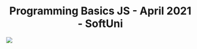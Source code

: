<h1 align="center">Programming Basics JS - April 2021 - SoftUni</h1>

![](https://scontent.fsof11-1.fna.fbcdn.net/v/t39.30808-6/285263695_482755810292886_6412406064745277988_n.png?_nc_cat=103&ccb=1-7&_nc_sid=8631f5&_nc_ohc=SCRWjy7-ki4AX91HD2j&_nc_ht=scontent.fsof11-1.fna&oh=00_AT8pIe34NcwUbMSliJbVpBEOt3iWa0MUPcai4tXFvS5-AQ&oe=6324A3EB)
